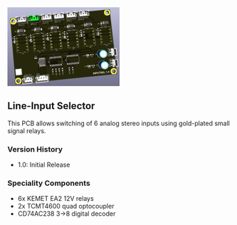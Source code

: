 <img src="screenshot.png" width="50%">

## Line-Input Selector

This PCB allows switching of 6 analog stereo inputs using gold-plated small signal relays.

### Version History

- 1.0: Initial Release

### Speciality Components

* 6x KEMET EA2 12V relays
* 2x TCMT4600 quad optocoupler
* CD74AC238 3->8 digital decoder
